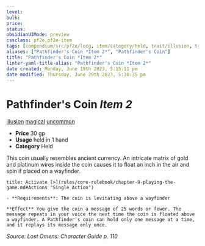 ```yaml
---
level:
bulk:
price:
status:
obsidianUIMode: preview
cssclass: pf2e,pf2e-item
tags: [compendium/src/pf2e/locg, item/category/held, trait/illusion, trait/magical, trait/uncommon]
aliases: ["Pathfinder's Coin *Item 2*", "Pathfinder's Coin"]
title: "Pathfinder's Coin *Item 2*"
linter-yaml-title-alias: "Pathfinder's Coin *Item 2*"
date created: Monday, June 19th 2023, 5:15:11 pm
date modified: Thursday, June 29th 2023, 5:30:35 pm
---
```


# Pathfinder's Coin *Item 2*

[illusion](rules/traits/illusion.md) [magical](rules/traits/magical.md) [uncommon](rules/traits/uncommon.md)  

- **Price** 30 gp
- **Usage** held in 1 hand
- **Category** Held

This coin usually resembles ancient currency. An intricate matrix of gold and platinum wires inside the coin causes it to float an inch in the air and spin if placed on a wayfinder.

```ad-embed-ability
title: Activate [>](rules/core-rulebook/chapter-9-playing-the-game.md#Actions "Single Action")

- **Requirements**: The coin is levitating above a wayfinder

**Effect** You give the coin a message of 25 words or fewer. The message repeats in your voice the next time the coin is floated above a wayfinder. A Pathfinder's coin can hold only one message at a time, and it replays its message only once.
```

*Source: Lost Omens: Character Guide p. 110*
